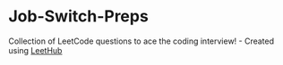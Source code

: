 # Job-Switch-Preps
Collection of LeetCode questions to ace the coding interview! - Created using [LeetHub](https://github.com/QasimWani/LeetHub)
